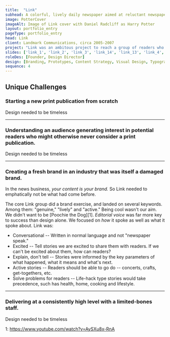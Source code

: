 ```yaml
---
title:  "Link"
subhead: A colorful, lively daily newspaper aimed at reluctant newspaper readers
image: PotterCover
imageAlt: Image of Link cover with Daniel Radcliff as Harry Potter
layout: portfolio_entry
pageType: portfolio_entry
head: Link
client: Landmark Communications, circa 2005-2007
project: "Link was an ambitous project to reach a group of readers who had fully lost interest in traditional newspapers. It was a full reinvention of the genre that was years ahead of its time but doomed by the economics of the industry."
slides: ['link_1', 'link_2', 'link_3', 'link_14', 'link_13', 'link_4', 'link_5', 'link_6', 'link_7', 'link_8', 'link_9', 'link_10', 'link_11', 'link_12']
roleDes: [Founder, Design Director]
design: [Branding, Prototypes, Content Strategy, Visual Design, Typography, Logo Design]
sequence: 4
---
```


## Unique Challenges 

### Starting a new print publication from scratch

Design needed to be timeless

____

### Understanding an audience generating interest in potential readers who might otherwise never consider a print publication.

Design needed to be timeless

____

### Creating a fresh brand in an industry that was itself a damaged brand.

In the news business, *your content is your brand.* So Link needed to emphatically not be what had come before.

The core Link group did a brand exercise, and landed on several keywords. Among them: "genuine," "lively" and "active." Being cool wasn't our aim. We didn't want to be [Poochie the Dog][1]. *Editorial voice* was far more key to success than design alone. We focused on *how* it spoke as well as what it spoke about. Link was:

* Conversational -- Written in normal language and not "newspaper speak."
* Excited -- Tell stories we are excited to share them with readers. If we can't be excited about them, how can readers?
* Explain, don't tell -- Stories were informed by the key parameters of what happened, what it means and what's next.
* Active stories -- Readers should be able to go do  -- concerts, crafts, get-togethers, etc.
* Solve problems for readers -- Life-hack type stories would take precedence, such has health, home, cooking and lifestyle.

____

### Delivering at a consistently high level with a limited-bones staff.

Design needed to be timeless



1: https://www.youtube.com/watch?v=AySXu8x-RnA